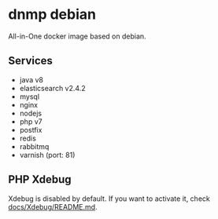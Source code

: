 # dnmp debian
All-in-One docker image based on debian.

## Services
- java v8
- elasticsearch v2.4.2
- mysql 
- nginx
- nodejs
- php v7
- postfix
- redis
- rabbitmq
- varnish (port: 81)

## PHP Xdebug 
Xdebug is disabled by default. If you want to activate it, check [docs/Xdebug/README.md](docs/Xdebug/README.md).
